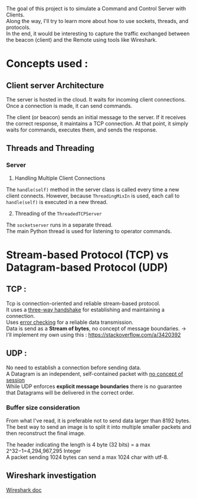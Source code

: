 The goal of this project is to simulate a Command and Control Server with Clients.  
Along the way, I'll try to learn more about how to use sockets, threads, and protocols.    
In the end, it would be interesting to capture the traffic exchanged between the beacon (client) and the Remote using tools like Wireshark.

# Concepts used  :

## Client server Architecture
The server is hosted in the cloud. It waits for incoming client connections. Once a connection is made, it can send commands.

The client (or beacon) sends an initial message to the server. If it receives the correct response, it maintains a TCP connection. At that point, it simply waits for commands, executes them, and sends the response.

## Threads and Threading 
### Server 
1. Handling Multiple Client Connections

The `handle(self)` method in the server class is called every time a new client connects. However, because `ThreadingMixIn` is used, each call to `handle(self)` is executed in a new thread.

2. Threading of the `ThreadedTCPServer`

The `socketserver` runs in a separate thread.  
The main Python thread is used for listening to operator commands.  

# Stream-based Protocol (TCP) vs Datagram-based Protocol (UDP)
## TCP :
Tcp is connection-oriented and reliable stream-based protocol.  
It uses a <ins>three-way handshake</ins> for establishing and maintaining a connection.  
Uses <ins>error checking</ins> for a reliable data transmission.  
Data is send as a **Stream of bytes**, no concept of message boundaries.
-> I'll implement my own using this : https://stackoverflow.com/a/3420392 

## UDP :
No need to establish a connection before sending data.  
A Datagram is an independent, self-contained packet with <ins>no concept of session</ins>  
While UDP enforces **explicit message boundaries** there is no guarantee that Datagrams will be delivered in the correct order. 

### Buffer size consideration
From what I've read, it is preferable not to send data larger than 8192 bytes.
The best way to send an image is to split it into multiple smaller packets and then reconstruct the final image.

The header indicating the length is 4 byte (32 bits) = a max 2^32−1=4,294,967,295 Integer  
A packet sending 1024 bytes can send a max 1024 char with utf-8. 

## Wireshark investigation
[Wireshark doc](./doc/wireshark.md)